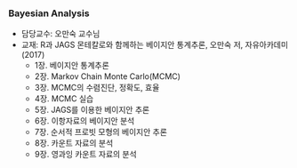 ### Bayesian Analysis

- 담당교수: 오만숙 교수님
- 교재: R과 JAGS 몬테칼로와 함께하는 베이지안 통계추론, 오만숙 저, 자유아카데미 (2017)
  + 1장. 베이지안 통계추론
  + 2장. Markov Chain Monte Carlo(MCMC)
  + 3장. MCMC의 수렴진단, 정확도, 효율
  + 4장. MCMC 실습
  + 5장. JAGS를 이용한 베이지안 추론
  + 6장. 이항자료의 베이지안 분석
  + 7장. 순서적 프로빗 모형의 베이지안 추론
  + 8장. 카운트 자료의 분석
  + 9장. 영과잉 카운트 자료의 분석
